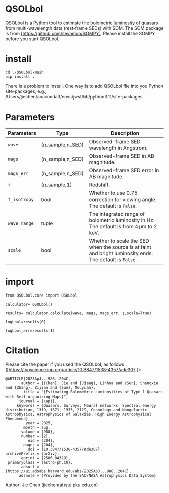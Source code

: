 # QSOLbol

QSOLbol is a Python tool to estimate the bolometric luminosity of quasars from multi-wavelength data (rest-frame SEDs) with SOM.
The SOM package is from [https://github.com/sevamoo/SOMPY]. Please install the SOMPY before you start QSOLbol.

# install 
```
cd ./QSOLbol-main
pip install .
```
There is a problem to install. One way is to add QSOLbol flie into you Python site-packages, e.g., /Users/jiechen/anaconda3/envs/jwst/lib/python3.11/site-packages

# Parameters
| **Parameters**   | **Type**         | **Description**                                                                 |
|------------------|------------------|---------------------------------------------------------------------------------|
| `wave`           | (n_sample,n_SED)      | Observed-frame SED wavelength in Angstrom.                                      |
| `mags`           | (n_sample,n_SED)     | Observed-frame SED in AB magnitude.                                            |
| `mags_err`       | (n_sample,n_SED)      | Observed-frame SED error in AB magnitude.                                      |
| `z`              | (n_sample,1)    | Redshift.                                                                      |
| `f_isotropy`     | bool             | Whether to use 0.75 correction for viewing angle. The default is `False`.     |
| `wave_range`     | tuple            | The integrated range of bolometric luminosity in Hz. The default is from 4 µm to 2 keV. |
| `scale`          | bool             | Whether to scale the SED when the source is at faint and bright luminosity ends. The default is `False`.|



# import
```
from QSOLbol.core import QSOLbol

calculator= QSOLbol()

results= calculator.calculate(wave, mags, mags_err, z,scale=True)

logLbol=results[0]

logLbol_err=results[1]
```

# Citation
Please cite the paper if you used the QSOLbol, as follows ([https://iopscience.iop.org/article/10.3847/1538-4357/ade307
]):

```
@ARTICLE{2025ApJ...988..204C,
       author = {{Chen}, Jie and {Jiang}, Linhua and {Sun}, Shengxiu and {Zhang}, Zijian and {Sun}, Mouyuan},
        title = "{Estimating Bolometric Luminosities of Type 1 Quasars with Self-organizing Maps}",
      journal = {\apj},
     keywords = {Quasars, Surveys, Neural networks, Spectral energy distribution, 1319, 1671, 1933, 2129, Cosmology and Nongalactic Astrophysics, Astrophysics of Galaxies, High Energy Astrophysical Phenomena},
         year = 2025,
        month = aug,
       volume = {988},
       number = {2},
          eid = {204},
        pages = {204},
          doi = {10.3847/1538-4357/ade307},
archivePrefix = {arXiv},
       eprint = {2506.04329},
 primaryClass = {astro-ph.CO},
       adsurl = {https://ui.adsabs.harvard.edu/abs/2025ApJ...988..204C},
      adsnote = {Provided by the SAO/NASA Astrophysics Data System}
```

Author: Jie Chen (jiechen(at)stu.pku.edu.cn)
